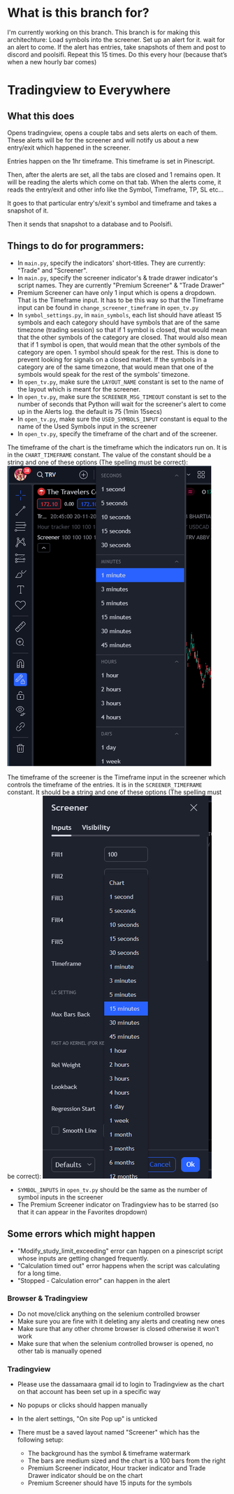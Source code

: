 
# What is this branch for?
I'm currently working on this branch. This branch is for making this architechture: Load symbols into the screener. Set up an alert for it. wait for an alert to come. If the alert has entries, take snapshots of them and post to discord and poolsifi. Repeat this 15 times. Do this every hour (because that’s when a new hourly bar comes)

# Tradingview to Everywhere

## What this does
Opens tradingview, opens a couple tabs and sets alerts on each of them. These alerts will be for the screener and will notify us about a new entry/exit which happened in the screener. 

Entries happen on the 1hr timeframe. This timeframe is set in Pinescript.

Then, after the alerts are set, all the tabs are closed and 1 remains open. It will be reading the alerts which come on that tab. When the alerts come, it reads the entry/exit and other info like the Symbol, Timeframe, TP, SL etc...

It goes to that particular entry's/exit's symbol and timeframe and takes a snapshot of it.

Then it sends that snapshot to a database and to Poolsifi. 

## Things to do for programmers:
- In `main.py`, specify the indicators' short-titles. They are currently: "Trade" and "Screener". 
- In `main.py`, specify the screener indicator's & trade drawer indicator's script names. They are currently "Premium Screener" & "Trade Drawer"
- Premium Screener can have only 1 input which is opens a dropdown. That is the Timeframe input. It has to be this way so that the Timeframe input can be found in `change_screener_timeframe` in `open_tv.py`
- In `symbol_settings.py`, in `main_symbols`, each list should have atleast 15 symbols and each category should have symbols that are of the same timezone (trading session) so that if 1 symbol is closed, that would mean that the other symbols of the category are closed. That would also mean that if 1 symbol is open, that would mean that the other symbols of the category are open. 1 symbol should speak for the rest. This is done to prevent looking for signals on a closed market. If the symbols in a category are of the same timezone, that would mean that one of the symbols would speak for the rest of the symbols' timezone. 
- In `open_tv.py`, make sure the `LAYOUT_NAME` constant is set to the name of the layout which is meant for the screener.
- In `open_tv.py`, make sure the `SCREENER_MSG_TIMEOUT` constant is set to the number of seconds that Python will wait for the screener's alert to come up in the Alerts log. the default is 75 (1min 15secs)
- In `open_tv.py`, make sure the `USED_SYMBOLS_INPUT` constant is equal to the name of the Used Symbols input in the screener
- In `open_tv.py`, specify the timeframe of the chart and of the screener. 

The timeframe of the chart is the timeframe which the indicators run on. It is in the `CHART_TIMEFRAME` constant. The value of the constant should be a string and one of these options (The spelling must be correct):![Alt text](image.png) 

The timeframe of the screener is the Timeframe input in the screener which controls the timeframe of the entries. It is in the `SCREENER_TIMEFRAME` constant. It should be a string and one of these options (The spelling must be correct): ![Alt text](image-1.png)

- `SYMBOL_INPUTS` in `open_tv.py` should be the same as the number of symbol inputs in the screener
- The Premium Screener indicator on Tradingview has to be starred (so that it can appear in the Favorites dropdown)

## Some errors which might happen
- "Modify_study_limit_exceeding" error can happen on a pinescript script whose inputs are getting changed frequently. 
- "Calculation timed out" error happens when the script was calculating for a long time.
- "Stopped - Calculation error" can happen in the alert

### Browser & Tradingview
- Do not move/click anything on the selenium controlled browser
- Make sure you are fine with it deleting any alerts and creating new ones
- Make sure that any other chrome browser is closed otherwise it won't work
- Make sure that when the selenium controlled browser is opened, no other tab is manually opened

### Tradingview
- Please use the dassamaara gmail id to login to Tradingview as the chart on that account has been set up in a specific way
- No popups or clicks should happen manually
- In the alert settings, "On site Pop up" is unticked

- There must be a saved layout named "Screener" which has the following setup:
    - The background has the symbol & timeframe watermark
    - The bars are medium sized and the chart is a 100 bars from the right 
    - Premium Screener indicator, Hour tracker indicator and Trade Drawer indicator should be on the chart
    - Premium Screener should have 15 inputs for the symbols
    
